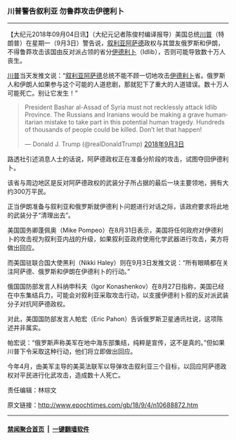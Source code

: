 ### 川普警告叙利亚 勿鲁莽攻击伊德利卜
------------------------

<p>【大纪元2018年09月04日讯】（大纪元记者陈俊村编译报导）美国总统<a href="http://www.epochtimes.com/gb/tag/%E5%B7%9D%E6%99%AE.html">川普</a>（特朗普）在星期一（9月3日）警告说，<a href="http://www.epochtimes.com/gb/tag/%E5%8F%99%E5%88%A9%E4%BA%9A.html">叙利亚</a><a href="http://www.epochtimes.com/gb/tag/%E9%98%BF%E8%90%A8%E5%BE%B7.html">阿萨德</a>政权与其盟友俄罗斯和伊朗，不得鲁莽攻击该国由反对派占领的省分<a href="http://www.epochtimes.com/gb/tag/%E4%BC%8A%E5%BE%B7%E5%88%A9%E5%8D%9C.html">伊德利卜</a>（Idlib），否则可能导致数十万人丧生。</p>
<p><a href="http://www.epochtimes.com/gb/tag/%E5%B7%9D%E6%99%AE.html">川普</a>当天发推文说：“<a href="http://www.epochtimes.com/gb/tag/%E5%8F%99%E5%88%A9%E4%BA%9A.html">叙利亚</a><a href="http://www.epochtimes.com/gb/tag/%E9%98%BF%E8%90%A8%E5%BE%B7.html">阿萨德</a>总统不能不顾一切地攻击<a href="http://www.epochtimes.com/gb/tag/%E4%BC%8A%E5%BE%B7%E5%88%A9%E5%8D%9C.html">伊德利卜</a>省。俄罗斯人和伊朗人如果参与这个可能的人道悲剧，那就犯下了重大的人道错误。数十万人可能死亡。别让它发生！”</p>
</p>
<blockquote class="twitter-tweet" data-lang="zh-tw">
<p dir="ltr" lang="en">President Bashar al-Assad of Syria must not recklessly attack Idlib Province. The Russians and Iranians would be making a grave humanitarian mistake to take part in this potential human tragedy. Hundreds of thousands of people could be killed. Don’t let that happen!</p>
<p>— Donald J. Trump (@realDonaldTrump) <a href="https://twitter.com/realDonaldTrump/status/1036740691211284480?ref_src=twsrc%5Etfw">2018年9月3日</a></p></blockquote>
<p><script async src="https://platform.twitter.com/widgets.js" charset="utf-8"></script>
<p>路透社引述消息人士的话说，阿萨德政权正在准备分阶段的攻击，试图夺回伊德利卜。</p>
<p>该省与周边地区是反对阿萨德政权的武装分子所占据的最后一块主要领地，拥有大约300万平民。</p>
<p>正当伊朗准备与叙利亚和俄罗斯就伊德利卜问题进行对话之际，该政府要求将此地的武装分子“清理出去”。</p>
<p>美国国务卿蓬佩奥（Mike Pompeo）在8月31日表示，美国将任何政府对伊德利卜的攻击视为叙利亚内战的升级，如果叙利亚政府使用化学武器进行攻击，美方将做出回应。</p>
<p>而美国驻联合国大使黑利（Nikki Haley）则在9月3日发推文说：“所有眼睛都在关注阿萨德、俄罗斯和伊朗在伊德利卜的行动。”</p>
<p>俄国国防部发言人科纳申科夫（Igor Konashenkov）在8月27日指称，美国已经在中东集结兵力，可能会对叙利亚采取攻击行动，以支援伊德利卜叙的反对派武装分子对抗阿萨德政权。</p>
<p>对此，美国国防部发言人帕宏（Eric Pahon）告诉俄罗斯卫星通讯社说，这项陈述并非属实。</p>
<p>帕宏说：“俄罗斯声称美军在地中海东部集结，纯粹是宣传，这不是真的。”但如果川普下令采取这种行动，他们将立即做出回应。</p>
<p>今年4月，由美军主导的美英法联军以导弹攻击叙利亚三个目标，以回应阿萨德政权对平民进行化武攻击，造成数十人死亡。</p>
<p>责任编辑：林琮文</p>

原文链接：http://www.epochtimes.com/gb/18/9/4/n10688872.htm


------------------------
#### [禁闻聚合首页](https://github.com/gfw-breaker/banned-news/blob/master/README.md) &nbsp;|&nbsp;  [一键翻墙软件](https://github.com/gfw-breaker/nogfw/blob/master/README.md)